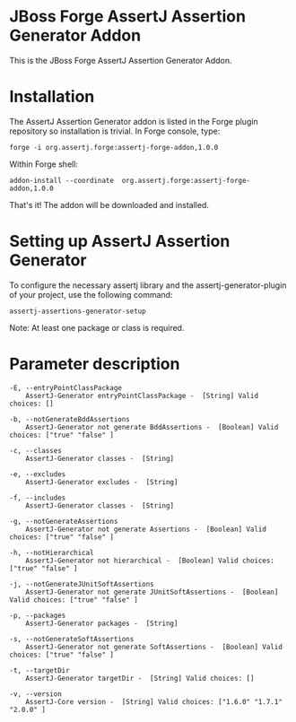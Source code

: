JBoss Forge AssertJ Assertion Generator Addon
============
This is the JBoss Forge AssertJ Assertion Generator Addon.

Installation
============
The AssertJ Assertion Generator addon is listed in the Forge plugin repository so installation is trivial.
In Forge console, type:

	forge -i org.assertj.forge:assertj-forge-addon,1.0.0

Within Forge shell:

	addon-install --coordinate  org.assertj.forge:assertj-forge-addon,1.0.0

That's it! The addon will be downloaded and installed.

Setting up AssertJ Assertion Generator
==============
To configure the necessary assertj library and the assertj-generator-plugin of your project, use the following command:

	assertj-assertions-generator-setup
	
Note: At least one package or class is required.

Parameter description
===============
    -E, --entryPointClassPackage
        AssertJ-Generator entryPointClassPackage -  [String] Valid choices: [] 
 
    -b, --notGenerateBddAssertions
        AssertJ-Generator not generate BddAssertions -  [Boolean] Valid choices: ["true" "false" ] 
 
    -c, --classes
        AssertJ-Generator classes -  [String] 
 
    -e, --excludes
        AssertJ-Generator excludes -  [String] 
 
    -f, --includes
        AssertJ-Generator classes -  [String] 
 
    -g, --notGenerateAssertions
        AssertJ-Generator not generate Assertions -  [Boolean] Valid choices: ["true" "false" ] 
 
    -h, --notHierarchical
        AssertJ-Generator not hierarchical -  [Boolean] Valid choices: ["true" "false" ] 
 
    -j, --notGenerateJUnitSoftAssertions
        AssertJ-Generator not generate JUnitSoftAssertions -  [Boolean] Valid choices: ["true" "false" ] 
 
    -p, --packages
        AssertJ-Generator packages -  [String] 
 
    -s, --notGenerateSoftAssertions
        AssertJ-Generator not generate SoftAssertions -  [Boolean] Valid choices: ["true" "false" ] 
 
    -t, --targetDir
        AssertJ-Generator targetDir -  [String] Valid choices: [] 
 
    -v, --version
        AssertJ-Core version -  [String] Valid choices: ["1.6.0" "1.7.1" "2.0.0" ] 
